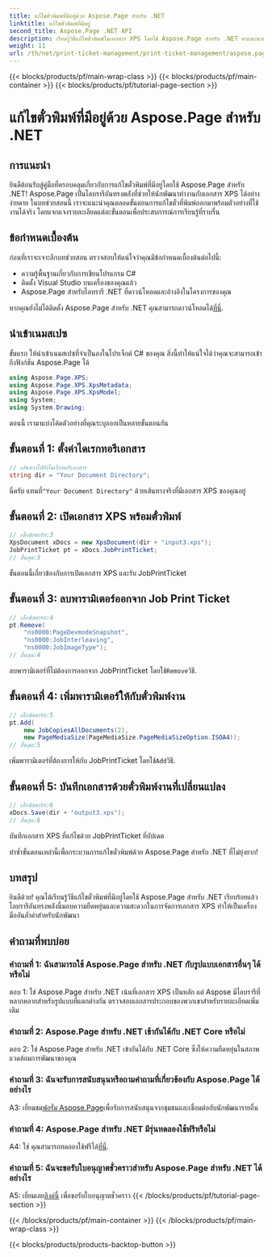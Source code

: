 ```yaml
---
title: แก้ไขตั๋วพิมพ์ที่มีอยู่ด้วย Aspose.Page สำหรับ .NET
linktitle: แก้ไขตั๋วพิมพ์ที่มีอยู่
second_title: Aspose.Page .NET API
description: เรียนรู้วิธีแก้ไขตั๋วพิมพ์ในเอกสาร XPS โดยใช้ Aspose.Page สำหรับ .NET คำแนะนำทีละขั้นตอนสำหรับนักพัฒนา ปรับปรุงการควบคุมการพิมพ์เอกสารได้อย่างง่ายดาย
weight: 11
url: /th/net/print-ticket-management/print-ticket-management/aspose.page/
---
```


{{< blocks/products/pf/main-wrap-class >}}
{{< blocks/products/pf/main-container >}}
{{< blocks/products/pf/tutorial-page-section >}}

# แก้ไขตั๋วพิมพ์ที่มีอยู่ด้วย Aspose.Page สำหรับ .NET

## การแนะนำ

ยินดีต้อนรับสู่คู่มือที่ครอบคลุมเกี่ยวกับการแก้ไขตั๋วพิมพ์ที่มีอยู่โดยใช้ Aspose.Page สำหรับ .NET! Aspose.Page เป็นไลบรารีอันทรงพลังที่ช่วยให้นักพัฒนาทำงานกับเอกสาร XPS ได้อย่างง่ายดาย ในบทช่วยสอนนี้ เราจะแนะนำคุณตลอดขั้นตอนการแก้ไขตั๋วที่พิมพ์ออกมาพร้อมตัวอย่างที่ใช้งานได้จริง โดยแจกแจงรายละเอียดแต่ละขั้นตอนเพื่อประสบการณ์การเรียนรู้ที่ราบรื่น

## ข้อกำหนดเบื้องต้น

ก่อนที่เราจะเจาะลึกบทช่วยสอน ตรวจสอบให้แน่ใจว่าคุณมีข้อกำหนดเบื้องต้นต่อไปนี้:

- ความรู้พื้นฐานเกี่ยวกับการเขียนโปรแกรม C#
- ติดตั้ง Visual Studio บนเครื่องของคุณแล้ว
- Aspose.Page สำหรับไลบรารี .NET ที่ดาวน์โหลดและอ้างอิงในโครงการของคุณ

 หากคุณยังไม่ได้ติดตั้ง Aspose.Page สำหรับ .NET คุณสามารถดาวน์โหลดได้[ที่นี่](https://releases.aspose.com/page/net/).

## นำเข้าเนมสเปซ

ขั้นแรก ให้นำเข้าเนมสเปซที่จำเป็นลงในโปรเจ็กต์ C# ของคุณ สิ่งนี้ทำให้แน่ใจได้ว่าคุณจะสามารถเข้าถึงฟังก์ชัน Aspose.Page ได้

```csharp
using Aspose.Page.XPS;
using Aspose.Page.XPS.XpsMetadata;
using Aspose.Page.XPS.XpsModel;
using System;
using System.Drawing;
```

ตอนนี้ เรามาแบ่งโค้ดตัวอย่างที่คุณระบุออกเป็นหลายขั้นตอนกัน

## ขั้นตอนที่ 1: ตั้งค่าไดเรกทอรีเอกสาร

```csharp
// เส้นทางไปยังไดเร็กทอรีเอกสาร
string dir = "Your Document Directory";
```

 นี่ครับ แทนที่`"Your Document Directory"` ด้วยเส้นทางจริงที่มีเอกสาร XPS ของคุณอยู่

## ขั้นตอนที่ 2: เปิดเอกสาร XPS พร้อมตั๋วพิมพ์

```csharp
// เอ็กซ์สตาร์ท:3
XpsDocument xDocs = new XpsDocument(dir + "input3.xps");
JobPrintTicket pt = xDocs.JobPrintTicket;
// สิ้นสุด:3
```

ขั้นตอนนี้เกี่ยวข้องกับการเปิดเอกสาร XPS และรับ JobPrintTicket

## ขั้นตอนที่ 3: ลบพารามิเตอร์ออกจาก Job Print Ticket

```csharp
// เอ็กซ์สตาร์ท:4
pt.Remove(
	"ns0000:PageDevmodeSnapshot",
	"ns0000:JobInterleaving",
	"ns0000:JobImageType");
// สิ้นสุด:4
```

 ลบพารามิเตอร์ที่ไม่ต้องการออกจาก JobPrintTicket โดยใช้`Remove`วิธี.

## ขั้นตอนที่ 4: เพิ่มพารามิเตอร์ให้กับตั๋วพิมพ์งาน

```csharp
// เอ็กซ์สตาร์ท:5
pt.Add(
	new JobCopiesAllDocuments(2),
	new PageMediaSize(PageMediaSize.PageMediaSizeOption.ISOA4));
// สิ้นสุด:5
```

 เพิ่มพารามิเตอร์ที่ต้องการให้กับ JobPrintTicket โดยใช้`Add`วิธี.

## ขั้นตอนที่ 5: บันทึกเอกสารด้วยตั๋วพิมพ์งานที่เปลี่ยนแปลง

```csharp
// เอ็กซ์สตาร์ท:6
xDocs.Save(dir + "output3.xps");
// สิ้นสุด:6
```

บันทึกเอกสาร XPS ที่แก้ไขด้วย JobPrintTicket ที่อัปเดต

ทำซ้ำขั้นตอนเหล่านี้เพื่อกระบวนการแก้ไขตั๋วพิมพ์ด้วย Aspose.Page สำหรับ .NET ที่ไม่ยุ่งยาก!

## บทสรุป

ยินดีด้วย! คุณได้เรียนรู้วิธีแก้ไขตั๋วพิมพ์ที่มีอยู่โดยใช้ Aspose.Page สำหรับ .NET เรียบร้อยแล้ว ไลบรารีอันทรงพลังนี้มอบความยืดหยุ่นและความสะดวกในการจัดการเอกสาร XPS ทำให้เป็นเครื่องมืออันล้ำค่าสำหรับนักพัฒนา

## คำถามที่พบบ่อย

### คำถามที่ 1: ฉันสามารถใช้ Aspose.Page สำหรับ .NET กับรูปแบบเอกสารอื่นๆ ได้หรือไม่

ตอบ 1: ใช่ Aspose.Page สำหรับ .NET เน้นที่เอกสาร XPS เป็นหลัก แต่ Aspose มีไลบรารีที่หลากหลายสำหรับรูปแบบที่แตกต่างกัน ตรวจสอบเอกสารประกอบของพวกเขาสำหรับรายละเอียดเพิ่มเติม

### คำถามที่ 2: Aspose.Page สำหรับ .NET เข้ากันได้กับ .NET Core หรือไม่

ตอบ 2: ใช่ Aspose.Page สำหรับ .NET เข้ากันได้กับ .NET Core ซึ่งให้ความยืดหยุ่นในสภาพแวดล้อมการพัฒนาของคุณ

### คำถามที่ 3: ฉันจะรับการสนับสนุนหรือถามคำถามที่เกี่ยวข้องกับ Aspose.Page ได้อย่างไร

 A3: เยี่ยมชม[ฟอรั่ม Aspose.Page](https://forum.aspose.com/c/page/39)เพื่อรับการสนับสนุนจากชุมชนและเชื่อมต่อกับนักพัฒนารายอื่น

### คำถามที่ 4: Aspose.Page สำหรับ .NET มีรุ่นทดลองใช้ฟรีหรือไม่

 A4: ใช่ คุณสามารถทดลองใช้ฟรีได้[ที่นี่](https://releases.aspose.com/).

### คำถามที่ 5: ฉันจะขอรับใบอนุญาตชั่วคราวสำหรับ Aspose.Page สำหรับ .NET ได้อย่างไร

 A5: เยี่ยมเลย[ลิงค์นี้](https://purchase.aspose.com/temporary-license/) เพื่อขอรับใบอนุญาตชั่วคราว
{{< /blocks/products/pf/tutorial-page-section >}}

{{< /blocks/products/pf/main-container >}}
{{< /blocks/products/pf/main-wrap-class >}}

{{< blocks/products/products-backtop-button >}}
